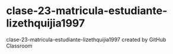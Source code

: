 # clase-23-matricula-estudiante-lizethquijia1997
clase-23-matricula-estudiante-lizethquijia1997 created by GitHub Classroom
